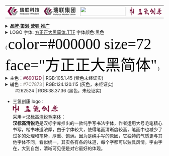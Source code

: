 <table>   
 <tr>
        <td><img src="https://github.com/RelianceHK/RelianceHK.github.io/blob/master/bak/瑞联科技LOGO/瑞联科技.png?raw=true" height="26px" width="144px" /></td>
        <td><a href="http://www.reliancejk.com/tpl/www/images/logo.png" title="logo.png (144×26)"><img src="瑞联LOGO（左右横放）.png" height="26px" width="144px" /></a></td>
        <td><a href="//www.lancentjk.com/" title="朗欣特官网 | 瑞联集团旗下品牌 logo.png (144×60)"><img src="https://lancentjk.github.io/lancent_TopFiles/lancent-144-60.png?raw=true" height="30px" width="144px" /></a></td>
        <td><img src="https://github.com/RelianceHK/RelianceHK.github.io/blob/master/bak/瑞联科技LOGO/三氢创康logo.png?raw=true" height="26px" width="144px" /></td>
</tr>
</table> 

<details>
 <summary><b><a href="https://www.google.com/search?ei=7VFxX4zYJ5L_wAOtmJKIDg&q=品牌·策划·营销·推广">品牌·策划·营销·推广</a></b><br>
 <li>LOGO 字体: <a href="https://github.com/RelianceHK/RelianceHK.github.io/raw/master/bak/%E7%91%9E%E8%81%94%E7%A7%91%E6%8A%80LOGO/%E6%96%B9%E6%AD%A3%E6%AD%A3%E5%A4%A7%E9%BB%91%E7%AE%80%E4%BD%93.TTF">方正正大黑简体.TTF</a> 字体颜色:黑色 <br>
  ( <font color="#000000" size="7" face="黑体" bgcolor="orange">color=#000000 size=72 face="方正正大黑简体"</font> )
 </li>
 <li>主色：<font color="#69012D">#69012D</font> | RGB:105.1.45 (紫色未经证实)</li>
 <li>辅色：<font color="#7C7873">#7C7873</font> | RGB:124.120.115 (灰色，未经证实)<br/>
&nbsp;&nbsp;&nbsp;&nbsp;&nbsp;&nbsp;&nbsp; <font color="#262524">#262524</font> | RGB:38.37.36 (黑色，未经证实)</li>
</summary>
<table>
    <tr>
     <td><b><li> 品牌发展规划</li></b></td>
     <td><b><li> 品牌市场定位</li></b></td>
     <td><b><li> 品牌分布和品牌影响力</li></b></td>
     <td><b><li> 备注</li></b></td>
    </tr>  
     <tr>
     <td>
      公司形象宣传计划·广告宣传<br>
      市场策划和品牌推广<br>
      各类宣传资料、包装、说明书的设计与审定<br>
      产品的报批工作<br>
      公共媒介的联络、沟通、维护和信息交流活动<br>
      </td>
      <td> &nbsp; </td>
      <td>
       <a href="http://www.reliancejk.com/tpl/www/images/logo.png" title="logo.png (144×26)"><img src="瑞联LOGO（左右横放）.png" height="26px" width="144px" /></a><br>
       <img src="https://github.com/RelianceHK/RelianceHK.github.io/blob/master/bak/瑞联科技LOGO/瑞联科技.png?raw=true" height="26px" width="144px" /><br>
       <a href="//www.lancentjk.com/" title="朗欣特官网 | 瑞联集团旗下品牌 logo.png (144×60)"><img src="https://lancentjk.github.io/lancent_TopFiles/lancent-144-60.png" height="60px" width="144px" /></a></td> 
      <td> &nbsp </td>
   </tr>  
 </table>
  <img src="https://github.com/RelianceHK/RelianceHK.github.io/blob/master/bak/%E7%91%9E%E8%81%94%E7%A7%91%E6%8A%80LOGO/%E5%BE%AE%E4%BF%A1%E5%85%AC%E5%8F%B7%E5%B0%81%E9%9D%A2%E5%A4%A7%E5%9B%BE-%E9%A2%84%E8%A7%88.jpg?raw=true" height="80%" width="80%" /> 
 <img src="https://github.com/RelianceHK/RelianceHK.github.io/blob/master/bak/%E7%91%9E%E8%81%94%E7%A7%91%E6%8A%80LOGO/微信公号封面大图-模板预览0.jpg?raw=true" height="80%" width="80%" /> 
  <hr style="height:1px;border:none;border-top:1px dashed #0066CC;"/>  
<img src="https://github.com/RelianceHK/RelianceHK.github.io/blob/master/bak/%E7%91%9E%E8%81%94%E7%A7%91%E6%8A%80LOGO/%E4%BC%81%E4%B8%9Aai%E5%BA%94%E7%94%A8%E7%B3%BB%E7%BB%9F.png?raw=true" />
 </details>

- 三氢创康 logo：<br>
 <img src="https://github.com/RelianceHK/RelianceHK.github.io/blob/master/bak/瑞联科技LOGO/三氢创康logo.png?raw=true" height="26px" width="144px" /><br>
  采用☞<a href="https://www.3vdown.com/soft/hanbiaogaoqingrui-52537.html" title="【已下载备份到本地】汉标高清锐毛字体免费版-汉标高清锐毛字体下载 -三维下载">汉标高清锐毛字体</a>：<br>
  <b>汉标高清锐毛</b>是汉标字库推出的一款纯手写书法字体，作者运用大号毛笔精心书写，楷书味道浓厚，由于字体较大，使得笔画清晰度较高，笔画中也减少了过多的处理和笔势，厚重、饱满。因为是纯手写的原因，它独特的气质更与其他字体不同，看似统一，其实各有各的味道，每个字都可以独具风情。字由字在，大到自然，清晰可见便是对它最好的体现。


